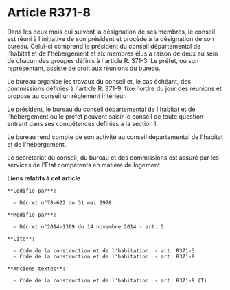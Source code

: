 # Article R371-8

Dans les deux mois qui suivent la désignation de ses membres, le conseil est réuni à l'initiative de son président et procède
à la désignation de son bureau. Celui-ci comprend le président du conseil départemental de l'habitat et de l'hébergement et
six membres élus à raison de deux au sein de chacun des groupes définis à l'article R. 371-3. Le préfet, ou son représentant,
assiste de droit aux réunions du bureau. 

Le bureau organise les travaux du conseil et, le cas échéant, des commissions définies à l'article R. 371-9, fixe l'ordre du
jour des réunions et propose au conseil un règlement intérieur. 

Le président, le bureau du conseil départemental de l'habitat et de l'hébergement ou le préfet peuvent saisir le conseil de
toute question entrant dans ses compétences définies à la section I. 

Le bureau rend compte de son activité au conseil départemental de l'habitat et de l'hébergement. 

Le secrétariat du conseil, du bureau et des commissions est assuré par les services de l'Etat compétents en matière de
logement.

**Liens relatifs à cet article**

	**Codifié par**:

	  - Décret n°78-622 du 31 mai 1978

	**Modifié par**:

	  - Décret n°2014-1369 du 14 novembre 2014 - art. 5

	**Cite**:

	  - Code de la construction et de l'habitation. - art. R371-3
	  - Code de la construction et de l'habitation. - art. R371-9

	**Anciens textes**:

	  - Code de la construction et de l'habitation. - art. R371-9 (T)
